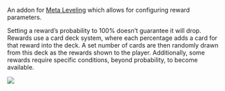 An addon for [Meta Leveling](https://steamcommunity.com/sharedfiles/filedetails/?id=3338209310) which allows for configuring reward parameters.

Setting a reward’s probability to 100% doesn’t guarantee it will drop. Rewards use a card deck system, where each percentage adds a card for that reward into the deck. A set number of cards are then randomly drawn from this deck as the rewards shown to the player. Additionally, some rewards require specific conditions, beyond probability, to become available.

![](https://i.imgur.com/tY87vHZ.gif)
